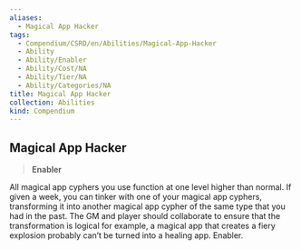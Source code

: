 ```yaml
---
aliases:
  - Magical App Hacker
tags:
  - Compendium/CSRD/en/Abilities/Magical-App-Hacker
  - Ability
  - Ability/Enabler
  - Ability/Cost/NA
  - Ability/Tier/NA
  - Ability/Categories/NA
title: Magical App Hacker
collection: Abilities
kind: Compendium
---
```

## Magical App Hacker  
>**Enabler**
  
All magical app cyphers you use function at one level higher than normal. If given a week, you can tinker with one of your magical app cyphers, transforming it into another magical app cypher of the same type that you had in the past. The GM and player should collaborate to ensure that the transformation is logical for example, a magical app that creates a fiery explosion probably can’t be turned into a healing app. Enabler.
